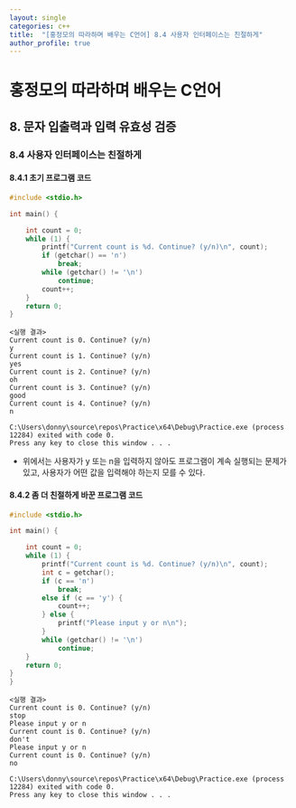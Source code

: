 ```yaml
---
layout: single
categories: c++
title:  "[홍정모의 따라하며 배우는 C언어] 8.4 사용자 인터페이스는 친절하게"
author_profile: true
---
```


# 홍정모의 따라하며 배우는 C언어
## 8. 문자 입출력과 입력 유효성 검증
### 8.4 사용자 인터페이스는 친절하게
#### 8.4.1 초기 프로그램 코드
```c
#include <stdio.h>

int main() {

	int count = 0;
	while (1) {
		printf("Current count is %d. Continue? (y/n)\n", count);
		if (getchar() == 'n')
			break;
		while (getchar() != '\n')
			continue;
		count++; 
	}
	return 0;
}
```
```
<실행 결과>
Current count is 0. Continue? (y/n)
y
Current count is 1. Continue? (y/n)
yes
Current count is 2. Continue? (y/n)
oh
Current count is 3. Continue? (y/n)
good
Current count is 4. Continue? (y/n)
n

C:\Users\donny\source\repos\Practice\x64\Debug\Practice.exe (process 12284) exited with code 0.
Press any key to close this window . . .
```

- 위에서는 사용자가 y 또는 n을 입력하지 않아도 프로그램이 계속 실행되는 문제가 있고, 사용자가 어떤 값을 입력해야 하는지 모를 수 있다.

#### 8.4.2 좀 더 친절하게 바꾼 프로그램 코드
```c
#include <stdio.h>

int main() {

	int count = 0;
	while (1) {
		printf("Current count is %d. Continue? (y/n)\n", count);
		int c = getchar();
		if (c == 'n')
			break;
		else if (c == 'y') {
			count++; 
		} else {
			printf("Please input y or n\n");
		}
		while (getchar() != '\n')
			continue;
	}
	return 0;
}
}
```

```
<실행 결과>
Current count is 0. Continue? (y/n)
stop
Please input y or n
Current count is 0. Continue? (y/n)
don't
Please input y or n
Current count is 0. Continue? (y/n)
no

C:\Users\donny\source\repos\Practice\x64\Debug\Practice.exe (process 12284) exited with code 0.
Press any key to close this window . . .
```
